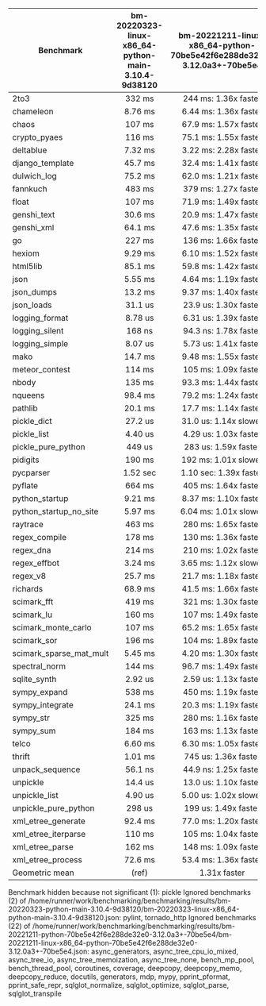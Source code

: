 | Benchmark               | bm-20220323-linux-x86_64-python-main-3.10.4-9d38120 | bm-20221211-linux-x86_64-python-70be5e42f6e288de32e0-3.12.0a3+-70be5e4 |
|-------------------------|:---------------------------------------------------:|:----------------------------------------------------------------------:|
| 2to3                    | 332 ms                                              | 244 ms: 1.36x faster                                                   |
| chameleon               | 8.76 ms                                             | 6.44 ms: 1.36x faster                                                  |
| chaos                   | 107 ms                                              | 67.9 ms: 1.57x faster                                                  |
| crypto_pyaes            | 116 ms                                              | 75.1 ms: 1.55x faster                                                  |
| deltablue               | 7.32 ms                                             | 3.22 ms: 2.28x faster                                                  |
| django_template         | 45.7 ms                                             | 32.4 ms: 1.41x faster                                                  |
| dulwich_log             | 75.2 ms                                             | 62.0 ms: 1.21x faster                                                  |
| fannkuch                | 483 ms                                              | 379 ms: 1.27x faster                                                   |
| float                   | 107 ms                                              | 71.9 ms: 1.49x faster                                                  |
| genshi_text             | 30.6 ms                                             | 20.9 ms: 1.47x faster                                                  |
| genshi_xml              | 64.1 ms                                             | 47.6 ms: 1.35x faster                                                  |
| go                      | 227 ms                                              | 136 ms: 1.66x faster                                                   |
| hexiom                  | 9.29 ms                                             | 6.10 ms: 1.52x faster                                                  |
| html5lib                | 85.1 ms                                             | 59.8 ms: 1.42x faster                                                  |
| json                    | 5.55 ms                                             | 4.64 ms: 1.19x faster                                                  |
| json_dumps              | 13.2 ms                                             | 9.37 ms: 1.40x faster                                                  |
| json_loads              | 31.1 us                                             | 23.9 us: 1.30x faster                                                  |
| logging_format          | 8.78 us                                             | 6.31 us: 1.39x faster                                                  |
| logging_silent          | 168 ns                                              | 94.3 ns: 1.78x faster                                                  |
| logging_simple          | 8.07 us                                             | 5.73 us: 1.41x faster                                                  |
| mako                    | 14.7 ms                                             | 9.48 ms: 1.55x faster                                                  |
| meteor_contest          | 114 ms                                              | 105 ms: 1.09x faster                                                   |
| nbody                   | 135 ms                                              | 93.3 ms: 1.44x faster                                                  |
| nqueens                 | 98.4 ms                                             | 79.2 ms: 1.24x faster                                                  |
| pathlib                 | 20.1 ms                                             | 17.7 ms: 1.14x faster                                                  |
| pickle_dict             | 27.2 us                                             | 31.0 us: 1.14x slower                                                  |
| pickle_list             | 4.40 us                                             | 4.29 us: 1.03x faster                                                  |
| pickle_pure_python      | 449 us                                              | 283 us: 1.59x faster                                                   |
| pidigits                | 190 ms                                              | 192 ms: 1.01x slower                                                   |
| pycparser               | 1.52 sec                                            | 1.10 sec: 1.39x faster                                                 |
| pyflate                 | 664 ms                                              | 405 ms: 1.64x faster                                                   |
| python_startup          | 9.21 ms                                             | 8.37 ms: 1.10x faster                                                  |
| python_startup_no_site  | 5.97 ms                                             | 6.04 ms: 1.01x slower                                                  |
| raytrace                | 463 ms                                              | 280 ms: 1.65x faster                                                   |
| regex_compile           | 178 ms                                              | 130 ms: 1.36x faster                                                   |
| regex_dna               | 214 ms                                              | 210 ms: 1.02x faster                                                   |
| regex_effbot            | 3.24 ms                                             | 3.65 ms: 1.12x slower                                                  |
| regex_v8                | 25.7 ms                                             | 21.7 ms: 1.18x faster                                                  |
| richards                | 68.9 ms                                             | 41.5 ms: 1.66x faster                                                  |
| scimark_fft             | 419 ms                                              | 321 ms: 1.30x faster                                                   |
| scimark_lu              | 160 ms                                              | 107 ms: 1.49x faster                                                   |
| scimark_monte_carlo     | 107 ms                                              | 65.2 ms: 1.65x faster                                                  |
| scimark_sor             | 196 ms                                              | 104 ms: 1.89x faster                                                   |
| scimark_sparse_mat_mult | 5.45 ms                                             | 4.20 ms: 1.30x faster                                                  |
| spectral_norm           | 144 ms                                              | 96.7 ms: 1.49x faster                                                  |
| sqlite_synth            | 2.92 us                                             | 2.59 us: 1.13x faster                                                  |
| sympy_expand            | 538 ms                                              | 450 ms: 1.19x faster                                                   |
| sympy_integrate         | 24.1 ms                                             | 20.3 ms: 1.19x faster                                                  |
| sympy_str               | 325 ms                                              | 280 ms: 1.16x faster                                                   |
| sympy_sum               | 184 ms                                              | 163 ms: 1.13x faster                                                   |
| telco                   | 6.60 ms                                             | 6.30 ms: 1.05x faster                                                  |
| thrift                  | 1.01 ms                                             | 745 us: 1.36x faster                                                   |
| unpack_sequence         | 56.1 ns                                             | 44.9 ns: 1.25x faster                                                  |
| unpickle                | 14.4 us                                             | 13.0 us: 1.10x faster                                                  |
| unpickle_list           | 4.90 us                                             | 5.00 us: 1.02x slower                                                  |
| unpickle_pure_python    | 298 us                                              | 199 us: 1.49x faster                                                   |
| xml_etree_generate      | 92.4 ms                                             | 77.0 ms: 1.20x faster                                                  |
| xml_etree_iterparse     | 110 ms                                              | 105 ms: 1.04x faster                                                   |
| xml_etree_parse         | 162 ms                                              | 148 ms: 1.09x faster                                                   |
| xml_etree_process       | 72.6 ms                                             | 53.4 ms: 1.36x faster                                                  |
| Geometric mean          | (ref)                                               | 1.31x faster                                                           |

Benchmark hidden because not significant (1): pickle
Ignored benchmarks (2) of /home/runner/work/benchmarking/benchmarking/results/bm-20220323-python-main-3.10.4-9d38120/bm-20220323-linux-x86_64-python-main-3.10.4-9d38120.json: pylint, tornado_http
Ignored benchmarks (22) of /home/runner/work/benchmarking/benchmarking/results/bm-20221211-python-70be5e42f6e288de32e0-3.12.0a3+-70be5e4/bm-20221211-linux-x86_64-python-70be5e42f6e288de32e0-3.12.0a3+-70be5e4.json: async_generators, async_tree_cpu_io_mixed, async_tree_io, async_tree_memoization, async_tree_none, bench_mp_pool, bench_thread_pool, coroutines, coverage, deepcopy, deepcopy_memo, deepcopy_reduce, docutils, generators, mdp, mypy, pprint_pformat, pprint_safe_repr, sqlglot_normalize, sqlglot_optimize, sqlglot_parse, sqlglot_transpile
